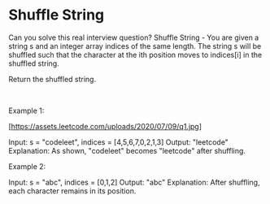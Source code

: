 # Shuffle String

Can you solve this real interview question? Shuffle String - You are given a string s and an integer array indices of the same length. The string s will be shuffled such that the character at the ith position moves to indices[i] in the shuffled string.

Return the shuffled string.

 

Example 1:

[https://assets.leetcode.com/uploads/2020/07/09/q1.jpg]


Input: s = "codeleet", indices = [4,5,6,7,0,2,1,3]
Output: "leetcode"
Explanation: As shown, "codeleet" becomes "leetcode" after shuffling.


Example 2:


Input: s = "abc", indices = [0,1,2]
Output: "abc"
Explanation: After shuffling, each character remains in its position.